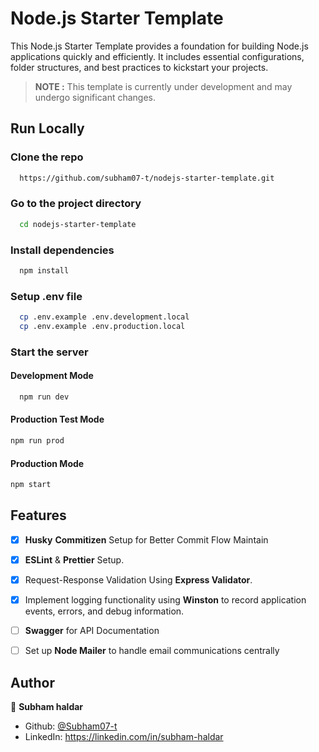 # Node.js Starter Template

This Node.js Starter Template provides a foundation for building Node.js applications quickly and efficiently. It includes essential configurations, folder structures, and best practices to kickstart your projects.

> **NOTE :** This template is currently under development and may undergo significant changes.

## Run Locally

### Clone the repo

```sh
  https://github.com/subham07-t/nodejs-starter-template.git
```

### Go to the project directory

```sh
  cd nodejs-starter-template
```

### Install dependencies

```sh
  npm install
```

### Setup .env file

```sh
  cp .env.example .env.development.local
  cp .env.example .env.production.local
```

### Start the server

#### Development Mode
```sh
  npm run dev
```
#### Production Test Mode
```sh
npm run prod
```
#### Production Mode
```sh
npm start
```

## Features

- [x] **Husky** **Commitizen** Setup for Better Commit Flow Maintain
- [x] **ESLint** & **Prettier** Setup.
- [x] Request-Response Validation Using **Express Validator**.
- [x] Implement logging functionality using **Winston** to record application events, errors, and debug information.
- [ ] **Swagger** for API Documentation
- [ ] Set up **Node Mailer** to handle email communications centrally






## Author

👤 **Subham haldar**

* Github: [@Subham07-t](https://github.com/Subham07-t   )
* LinkedIn: https://linkedin.com/in/subham-haldar



